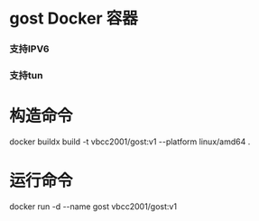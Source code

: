 # gost Docker 容器
### 支持IPV6
### 支持tun

# 构造命令
docker buildx build -t vbcc2001/gost:v1 --platform linux/amd64 .
# 运行命令
docker run -d --name gost vbcc2001/gost:v1